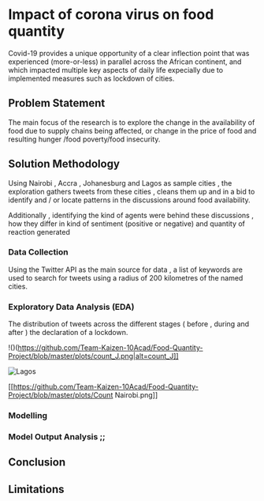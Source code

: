 # Impact of corona virus on food quantity

Covid-19 provides a unique opportunity of a clear inflection point that was experienced (more-or-less) in parallel across the African continent, and which impacted multiple key aspects of daily life expecially due to implemented measures such as lockdown of cities.


## Problem Statement

The main focus of the research is to explore the change in the availability of food  due to supply chains being affected, or change in the price of food and resulting hunger /food poverty/food insecurity. 

## Solution Methodology

Using Nairobi , Accra , Johanesburg and Lagos as sample cities , the exploration gathers tweets from these cities , cleans them up and in a bid to identify and / or locate patterns in the discussions around food availability.

Additionally , identifying the kind of agents were behind these discussions , how they differ in kind of sentiment (positive or negative) and quantity of reaction generated

### Data Collection 

Using the Twitter API as the main source for data , a list of keywords are used to search for tweets using a radius of 200 kilometres of the named cities.


### Exploratory Data Analysis (EDA)

The distribution of tweets across the different stages ( before , during and after ) the declaration of a lockdown.

!()(https://github.com/Team-Kaizen-10Acad/Food-Quantity-Project/blob/master/plots/count_J.png|alt=count_J]]

 ![Lagos](https://raw.githubusercontent.com/Team-Kaizen-10Acad/Food-Quantity-Project/master/plots/Lagos.png)

   [[https://github.com/Team-Kaizen-10Acad/Food-Quantity-Project/blob/master/plots/Count Nairobi.png]]

### Modelling

### Model Output Analysis ;;

## Conclusion 

## Limitations

